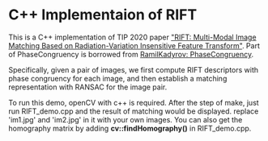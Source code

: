 # C++ Implementaion of RIFT

This is a C++ implementation of TIP 2020 paper ["RIFT: Multi-Modal Image Matching Based on Radiation-Variation Insensitive Feature Transform"](https://ieeexplore.ieee.org/document/8935498/). 
Part of PhaseCongruency is borrowed from [RamilKadyrov: PhaseCongruency](https://github.com/RamilKadyrov/PhaseCongruency).

Specifically, given a pair of images, we first compute RIFT descriptors with phase congruency for each image, and then establish a matching representation with RANSAC for the image pair. 

To run this demo, openCV with c++ is required. After the step of make, just run RIFT_demo.cpp and the result of matching would be displayed. replace 'im1.jpg' and 'im2.jpg' in it with your own images.
You can also get the homography matrix by adding __cv::findHomography()__ in RIFT_demo.cpp. 

